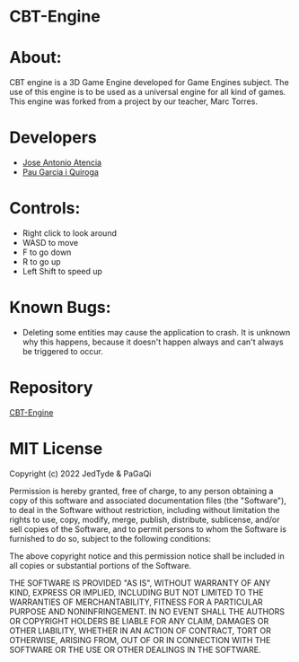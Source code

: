 # CBT-Engine

# About:
CBT engine is a 3D Game Engine developed for Game Engines subject. The use of this engine is to be used as a universal engine for all kind of games. This engine was forked from a project by our teacher, Marc Torres.

# Developers

- <a href="https://github.com/JedTyde">Jose Antonio Atencia</a>
- <a href="https://github.com/PaGaQi">Pau Garcia i Quiroga</a>

# Controls:

- Right click to look around
- WASD to move
- F to go down
- R to go up
- Left Shift to speed up

# Known Bugs:
- Deleting some entities may cause the application to crash. It is unknown why this happens, because it doesn't happen always and can't always be triggered to occur.

# Repository

<a href="https://github.com/JedTyde/CBT-Engine">CBT-Engine</a>

# MIT License
Copyright (c) 2022 JedTyde & PaGaQi

Permission is hereby granted, free of charge, to any person obtaining a copy of this software and associated documentation files (the "Software"), to deal in the Software without restriction, including without limitation the rights to use, copy, modify, merge, publish, distribute, sublicense, and/or sell copies of the Software, and to permit persons to whom the Software is furnished to do so, subject to the following conditions:

The above copyright notice and this permission notice shall be included in all copies or substantial portions of the Software.

THE SOFTWARE IS PROVIDED "AS IS", WITHOUT WARRANTY OF ANY KIND, EXPRESS OR IMPLIED, INCLUDING BUT NOT LIMITED TO THE WARRANTIES OF MERCHANTABILITY, FITNESS FOR A PARTICULAR PURPOSE AND NONINFRINGEMENT. IN NO EVENT SHALL THE AUTHORS OR COPYRIGHT HOLDERS BE LIABLE FOR ANY CLAIM, DAMAGES OR OTHER LIABILITY, WHETHER IN AN ACTION OF CONTRACT, TORT OR OTHERWISE, ARISING FROM, OUT OF OR IN CONNECTION WITH THE SOFTWARE OR THE USE OR OTHER DEALINGS IN THE SOFTWARE.
